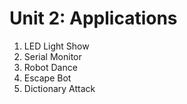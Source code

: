 # Unit 2: Applications

1. LED Light Show
1. Serial Monitor
1. Robot Dance
1. Escape Bot
1. Dictionary Attack